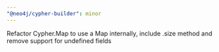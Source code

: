 ```yaml
---
"@neo4j/cypher-builder": minor
---
```


Refactor Cypher.Map to use a Map internally, include .size method and remove support for undefined fields

